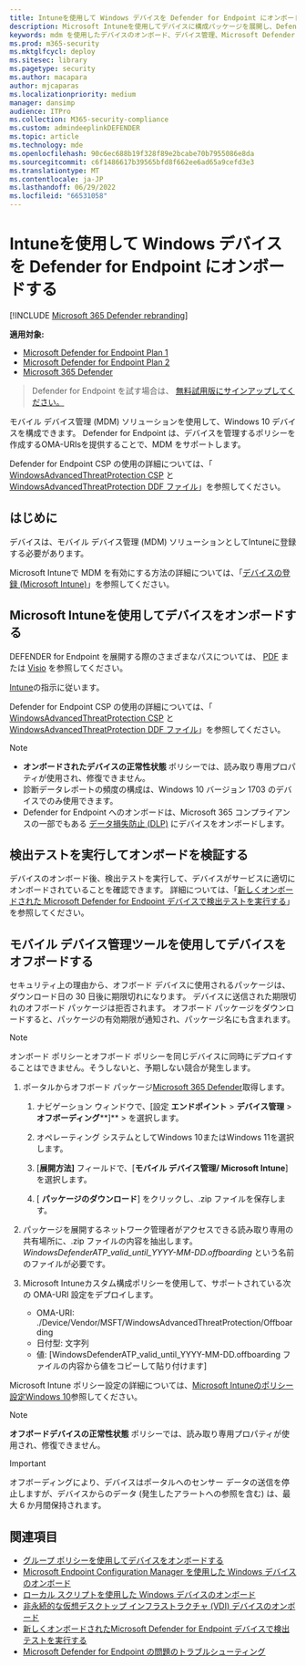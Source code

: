 ```yaml
---
title: Intuneを使用して Windows デバイスを Defender for Endpoint にオンボードする
description: Microsoft Intuneを使用してデバイスに構成パッケージを展開し、Defender for Endpoint サービスにオンボードします。
keywords: mdm を使用したデバイスのオンボード、デバイス管理、Microsoft Defender for Endpoint デバイスのオンボード、mdm
ms.prod: m365-security
ms.mktglfcycl: deploy
ms.sitesec: library
ms.pagetype: security
ms.author: macapara
author: mjcaparas
ms.localizationpriority: medium
manager: dansimp
audience: ITPro
ms.collection: M365-security-compliance
ms.custom: admindeeplinkDEFENDER
ms.topic: article
ms.technology: mde
ms.openlocfilehash: 90c6ec688b19f328f89e2bcabe70b7955086e8da
ms.sourcegitcommit: c6f1486617b39565bfd8f662ee6ad65a9cefd3e3
ms.translationtype: MT
ms.contentlocale: ja-JP
ms.lasthandoff: 06/29/2022
ms.locfileid: "66531058"
---
```

# <a name="onboard-windows-devices-to-defender-for-endpoint-using-intune"></a>Intuneを使用して Windows デバイスを Defender for Endpoint にオンボードする 

[!INCLUDE [Microsoft 365 Defender rebranding](../../includes/microsoft-defender.md)]

**適用対象:**
- [Microsoft Defender for Endpoint Plan 1](https://go.microsoft.com/fwlink/p/?linkid=2154037)
- [Microsoft Defender for Endpoint Plan 2](https://go.microsoft.com/fwlink/p/?linkid=2154037)
- [Microsoft 365 Defender](https://go.microsoft.com/fwlink/?linkid=2118804)

> Defender for Endpoint を試す場合は、 [無料試用版にサインアップしてください。](https://signup.microsoft.com/create-account/signup?products=7f379fee-c4f9-4278-b0a1-e4c8c2fcdf7e&ru=https://aka.ms/MDEp2OpenTrial?ocid=docs-wdatp-configureendpointsmdm-abovefoldlink)

モバイル デバイス管理 (MDM) ソリューションを使用して、Windows 10 デバイスを構成できます。 Defender for Endpoint は、デバイスを管理するポリシーを作成するOMA-URIsを提供することで、MDM をサポートします。

Defender for Endpoint CSP の使用の詳細については、「 [WindowsAdvancedThreatProtection CSP](https://msdn.microsoft.com/library/windows/hardware/mt723296(v=vs.85).aspx) と [WindowsAdvancedThreatProtection DDF ファイル](https://msdn.microsoft.com/library/windows/hardware/mt723297(v=vs.85).aspx)」を参照してください。

## <a name="before-you-begin"></a>はじめに

デバイスは、モバイル デバイス管理 (MDM) ソリューションとしてIntuneに登録する必要があります。

Microsoft Intuneで MDM を有効にする方法の詳細については、「[デバイスの登録 (Microsoft Intune)](/mem/intune/enrollment/device-enrollment)」を参照してください。

## <a name="onboard-devices-using-microsoft-intune"></a>Microsoft Intuneを使用してデバイスをオンボードする

DEFENDER for Endpoint を展開する際のさまざまなパスについては、 [PDF](https://download.microsoft.com/download/5/6/0/5609001f-b8ae-412f-89eb-643976f6b79c/mde-deployment-strategy.pdf) または [Visio](https://download.microsoft.com/download/5/6/0/5609001f-b8ae-412f-89eb-643976f6b79c/mde-deployment-strategy.vsdx) を参照してください。

[Intune](/mem/intune/protect/advanced-threat-protection-configure#enable-microsoft-defender-for-endpoint-in-intune)の指示に従います。


Defender for Endpoint CSP の使用の詳細については、「 [WindowsAdvancedThreatProtection CSP](https://msdn.microsoft.com/library/windows/hardware/mt723296(v=vs.85).aspx) と [WindowsAdvancedThreatProtection DDF ファイル](https://msdn.microsoft.com/library/windows/hardware/mt723297(v=vs.85).aspx)」を参照してください。

> [!NOTE]
>
> - **オンボードされたデバイスの正常性状態** ポリシーでは、読み取り専用プロパティが使用され、修復できません。
> - 診断データレポートの頻度の構成は、Windows 10 バージョン 1703 のデバイスでのみ使用できます。
> - Defender for Endpoint へのオンボードは、Microsoft 365 コンプライアンスの一部でもある [データ損失防止 (DLP)](../../compliance/endpoint-dlp-learn-about.md) にデバイスをオンボードします。


## <a name="run-a-detection-test-to-verify-onboarding"></a>検出テストを実行してオンボードを検証する
デバイスのオンボード後、検出テストを実行して、デバイスがサービスに適切にオンボードされていることを確認できます。 詳細については、「[新しくオンボードされた Microsoft Defender for Endpoint デバイスで検出テストを実行する](run-detection-test.md)」 を参照してください。


## <a name="offboard-devices-using-mobile-device-management-tools"></a>モバイル デバイス管理ツールを使用してデバイスをオフボードする

セキュリティ上の理由から、オフボード デバイスに使用されるパッケージは、ダウンロード日の 30 日後に期限切れになります。 デバイスに送信された期限切れのオフボード パッケージは拒否されます。 オフボード パッケージをダウンロードすると、パッケージの有効期限が通知され、パッケージ名にも含まれます。

> [!NOTE]
> オンボード ポリシーとオフボード ポリシーを同じデバイスに同時にデプロイすることはできません。そうしないと、予期しない競合が発生します。

1. ポータルからオフボード パッケージ<a href="https://go.microsoft.com/fwlink/p/?linkid=2077139" target="_blank">Microsoft 365 Defender</a>取得します。

   1. ナビゲーション ウィンドウで、[設定 **エンドポイント** \> **デバイス管理** \> **オフボーディング****]** \> を選択します。

   1. オペレーティング システムとしてWindows 10またはWindows 11を選択します。

   1. [**展開方法]** フィールドで、[**モバイル デバイス管理/ Microsoft Intune**] を選択します。

   1. [ **パッケージのダウンロード**] をクリックし、.zip ファイルを保存します。

2. パッケージを展開するネットワーク管理者がアクセスできる読み取り専用の共有場所に、.zip ファイルの内容を抽出します。 *WindowsDefenderATP_valid_until_YYYY-MM-DD.offboarding* という名前のファイルが必要です。

3. Microsoft Intuneカスタム構成ポリシーを使用して、サポートされている次の OMA-URI 設定をデプロイします。
   - OMA-URI: ./Device/Vendor/MSFT/WindowsAdvancedThreatProtection/Offboarding
   - 日付型: 文字列
   - 値: [WindowsDefenderATP_valid_until_YYYY-MM-DD.offboarding ファイルの内容から値をコピーして貼り付けます]

Microsoft Intune ポリシー設定の詳細については、[Microsoft Intuneのポリシー設定Windows 10](/mem/intune/configuration/custom-settings-windows-10)参照してください。

> [!NOTE]
> **オフボードデバイスの正常性状態** ポリシーでは、読み取り専用プロパティが使用され、修復できません。

> [!IMPORTANT]
> オフボーディングにより、デバイスはポータルへのセンサー データの送信を停止しますが、デバイスからのデータ (発生したアラートへの参照を含む) は、最大 6 か月間保持されます。

## <a name="related-topics"></a>関連項目
- [グループ ポリシーを使用してデバイスをオンボードする](configure-endpoints-gp.md)
- [Microsoft Endpoint Configuration Manager を使用した Windows デバイスのオンボード](configure-endpoints-sccm.md)
- [ローカル スクリプトを使用した Windows デバイスのオンボード](configure-endpoints-script.md)
- [非永続的な仮想デスクトップ インフラストラクチャ (VDI) デバイスのオンボード](configure-endpoints-vdi.md)
- [新しくオンボードされたMicrosoft Defender for Endpoint デバイスで検出テストを実行する](run-detection-test.md)
- [Microsoft Defender for Endpoint の問題のトラブルシューティング](troubleshoot-onboarding.md)
